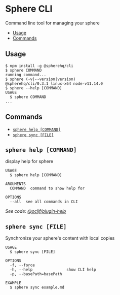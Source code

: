 # Sphere CLI

Command line tool for managing your sphere

<!-- toc -->

- [Usage](#usage)
- [Commands](#commands)
  <!-- tocstop -->

## Usage

<!-- usage -->

```sh-session
$ npm install -g @spherehq/cli
$ sphere COMMAND
running command...
$ sphere (-v|--version|version)
@spherehq/cli/0.3.1 linux-x64 node-v11.14.0
$ sphere --help [COMMAND]
USAGE
  $ sphere COMMAND
...
```

<!-- usagestop -->

## Commands

<!-- commands -->

- [`sphere help [COMMAND]`](#sphere-help-command)
- [`sphere sync [FILE]`](#sphere-sync-file)

## `sphere help [COMMAND]`

display help for sphere

```
USAGE
  $ sphere help [COMMAND]

ARGUMENTS
  COMMAND  command to show help for

OPTIONS
  --all  see all commands in CLI
```

_See code: [@oclif/plugin-help](https://github.com/oclif/plugin-help/blob/v2.1.6/src/commands/help.ts)_

## `sphere sync [FILE]`

Synchronize your sphere's content with local copies

```
USAGE
  $ sphere sync [FILE]

OPTIONS
  -f, --force
  -h, --help               show CLI help
  -p, --basePath=basePath

EXAMPLE
  $ sphere sync example.md
```

<!-- commandsstop -->
